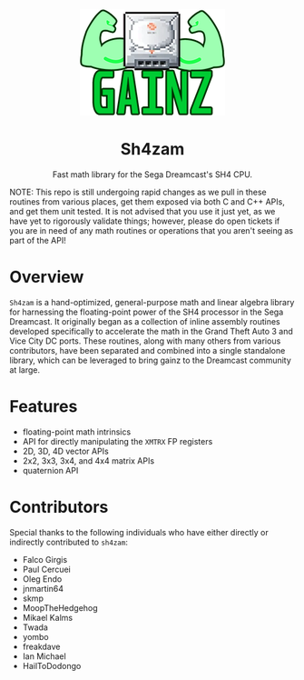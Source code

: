 <!-- PROJECT LOGO -->
<div align="center">
  <a href="https://github.com/gyrovorbis/sh4zam">
    <img src="doc/logo.png" alt="Sh4zam">
  </a>
  <h1 align="center"><strong>Sh4zam</strong></h1>
  <p align="center">
    Fast math library for the Sega Dreamcast's SH4 CPU.
    <br />
  </p>
</div>

NOTE: This repo is still undergoing rapid changes as we pull in these routines from various places, get them exposed via both C and C++ APIs, and get them unit tested. It is not advised that you use it just yet, as we have yet to rigorously validate things; however, please do open tickets if you are in need of any math routines or operations that you aren't seeing as part of the API!

# Overview

`Sh4zam` is a hand-optimized, general-purpose math and linear algebra library for harnessing the floating-point power of the SH4 processor in the Sega Dreamcast. It originally began as a collection of inline assembly routines developed specifically to accelerate the math in the Grand Theft Auto 3 and Vice City DC ports. These routines, along with many others from various contributors, have been separated and combined into a single standalone library, which can be leveraged to bring gainz to the Dreamcast community at large.

# Features

- floating-point math intrinsics
- API for directly manipulating the `XMTRX` FP registers
- 2D, 3D, 4D vector APIs
- 2x2, 3x3, 3x4, and 4x4 matrix APIs
- quaternion API

# Contributors

Special thanks to the following individuals who have either directly or indirectly contributed to `sh4zam`:
- Falco Girgis
- Paul Cercuei
- Oleg Endo
- jnmartin64
- skmp
- MoopTheHedgehog
- Mikael Kalms
- Twada
- yombo
- freakdave
- Ian Michael
- HailToDodongo
